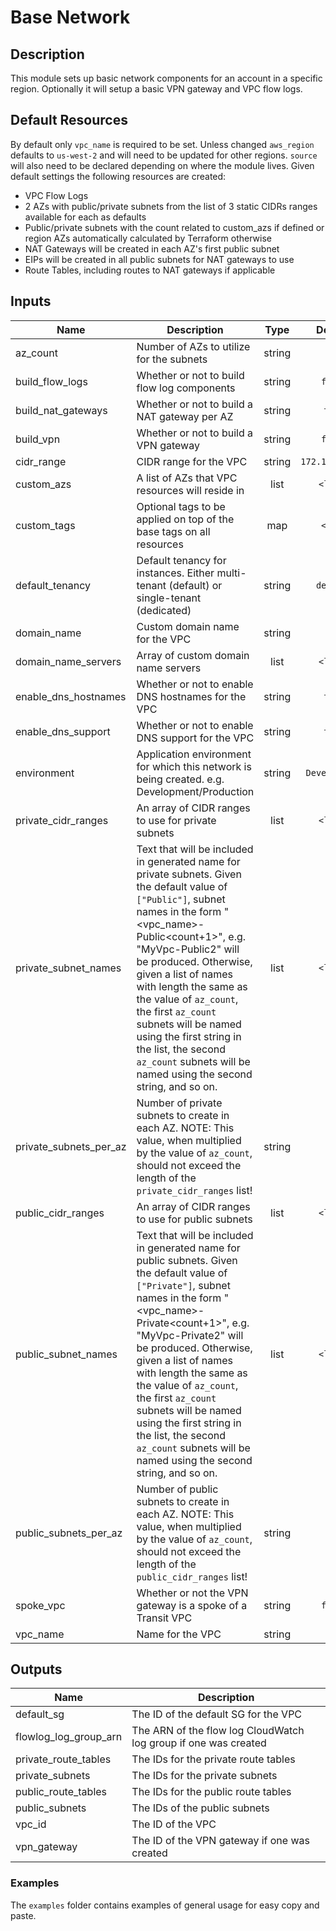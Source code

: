 # Base Network

## Description

This module sets up basic network components for an account in a specific region. Optionally it will setup a basic VPN gateway and VPC flow logs.

## Default Resources

By default only `vpc_name` is required to be set. Unless changed `aws_region` defaults to `us-west-2` and will need to be updated for other regions. `source` will also need to be declared depending on where the module lives. Given default settings the following resources are created:

* VPC Flow Logs
* 2 AZs with public/private subnets from the list of 3 static CIDRs ranges available for each as defaults
* Public/private subnets with the count related to custom_azs if defined or region AZs automatically calculated by Terraform otherwise
* NAT Gateways will be created in each AZ's first public subnet
* EIPs will be created in all public subnets for NAT gateways to use
* Route Tables, including routes to NAT gateways if applicable

## Inputs

| Name | Description | Type | Default | Required |
|------|-------------|:----:|:-----:|:-----:|
| az_count | Number of AZs to utilize for the subnets | string | `2` | no |
| build_flow_logs | Whether or not to build flow log components | string | `false` | no |
| build_nat_gateways | Whether or not to build a NAT gateway per AZ | string | `true` | no |
| build_vpn | Whether or not to build a VPN gateway | string | `false` | no |
| cidr_range | CIDR range for the VPC | string | `172.18.0.0/16` | no |
| custom_azs | A list of AZs that VPC resources will reside in | list | `<list>` | no |
| custom_tags | Optional tags to be applied on top of the base tags on all resources | map | `<map>` | no |
| default_tenancy | Default tenancy for instances. Either multi-tenant (default) or single-tenant (dedicated) | string | `default` | no |
| domain_name | Custom domain name for the VPC | string | `` | no |
| domain_name_servers | Array of custom domain name servers | list | `<list>` | no |
| enable_dns_hostnames | Whether or not to enable DNS hostnames for the VPC | string | `true` | no |
| enable_dns_support | Whether or not to enable DNS support for the VPC | string | `true` | no |
| environment | Application environment for which this network is being created. e.g. Development/Production | string | `Development` | no |
| private_cidr_ranges | An array of CIDR ranges to use for private subnets | list | `<list>` | no |
| private_subnet_names | Text that will be included in generated name for private subnets. Given the default value of `["Public"]`, subnet names in the form \"<vpc_name>-Public<count+1>\", e.g. \"MyVpc-Public2\" will be produced. Otherwise, given a list of names with length the same as the value of `az_count`, the first `az_count` subnets will be named using the first string in the list, the second `az_count` subnets will be named using the second string, and so on. | list | `<list>` | no |
| private_subnets_per_az | Number of private subnets to create in each AZ. NOTE: This value, when multiplied by the value of `az_count`, should not exceed the length of the `private_cidr_ranges` list! | string | `1` | no |
| public_cidr_ranges | An array of CIDR ranges to use for public subnets | list | `<list>` | no |
| public_subnet_names | Text that will be included in generated name for public subnets. Given the default value of `["Private"]`, subnet names in the form \"<vpc_name>-Private<count+1>\", e.g. \"MyVpc-Private2\" will be produced. Otherwise, given a list of names with length the same as the value of `az_count`, the first `az_count` subnets will be named using the first string in the list, the second `az_count` subnets will be named using the second string, and so on. | list | `<list>` | no |
| public_subnets_per_az | Number of public subnets to create in each AZ. NOTE: This value, when multiplied by the value of `az_count`, should not exceed the length of the `public_cidr_ranges` list! | string | `1` | no |
| spoke_vpc | Whether or not the VPN gateway is a spoke of a Transit VPC | string | `false` | no |
| vpc_name | Name for the VPC | string | - | yes |

## Outputs

| Name | Description |
|------|-------------|
| default_sg | The ID of the default SG for the VPC |
| flowlog_log_group_arn | The ARN of the flow log CloudWatch log group if one was created |
| private_route_tables | The IDs for the private route tables |
| private_subnets | The IDs for the private subnets |
| public_route_tables | The IDs for the public route tables |
| public_subnets | The IDs of the public subnets |
| vpc_id | The ID of the VPC |
| vpn_gateway | The ID of the VPN gateway if one was created |


### Examples

The `examples` folder contains examples of general usage for easy copy and paste.

